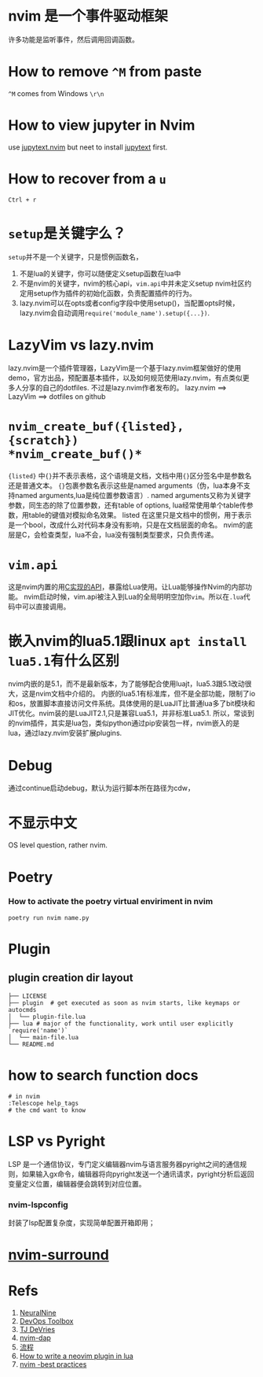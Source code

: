 # nvim 是一个事件驱动框架

许多功能是监听事件，然后调用回调函数。
# How to remove `^M` from paste
`^M` comes from Windows `\r\n`
# How to view jupyter in Nvim
use [jupytext.nvim](https://github.com/goerz/jupytext.nvim) but neet to install [jupytext](https://jupytext.readthedocs.io/en/latest/) first.
# How to recover from a `u`
```shell
Ctrl + r
```
# `setup`是关键字么？

`setup`并不是一个关键字，只是惯例函数名，

1. 不是lua的关键字，你可以随便定义setup函数在lua中
2. 不是nvim的关键字，nvim的核心api，`vim.api`中并未定义setup
   nvim社区约定用setup作为插件的初始化函数，负责配置插件的行为。
3. lazy.nvim可以在opts或者config字段中使用setup()，当配置opts时候，lazy.nvim会自动调用`require('module_name').setup({...})`.

# LazyVim vs lazy.nvim

lazy.nvim是一个插件管理器，LazyVim是一个基于lazy.nvim框架做好的使用demo，官方出品，预配置基本插件，以及如何规范使用lazy.nvim，有点类似更多人分享的自己的dotfiles. 不过是lazy.nvim作者发布的。
lazy.nvim ==> LazyVim ==> dotfiles on github

# `nvim_create_buf({listed}, {scratch})                       *nvim_create_buf()*`

`{listed}` 中`{}`并不表示表格，这个语境是文档，文档中用`{}`区分签名中是参数名还是普通文本。
`{}`包裹参数名表示这些是named arguments（伪，lua本身不支持named arguments,lua是纯位置参数语言）.
named arguments又称为关键字参数，同生态的除了位置参数，还有table of options, lua经常使用单个table传参数，用table的键值对模拟命名效果。
listed 在这里只是文档中的惯例，用于表示是一个bool，改成什么对代码本身没有影响，只是在文档层面的命名。
nvim的底层是C，会检查类型，lua不会，lua没有强制类型要求，只负责传递。

# `vim.api`

这是nvim内置的用[C实现的API](https://github.com/neovim/neovim/tree/master/src/nvim/api)，暴露给Lua使用。让Lua能够操作Nvim的内部功能。
nvim启动时候，vim.api被注入到Lua的全局明明空加你`vim`。所以在`.lua`代码中可以直接调用。

# 嵌入nvim的lua5.1跟linux `apt install lua5.1`有什么区别

nvim内嵌的是5.1，而不是最新版本，为了能够配合使用luajt，lua5.3跟5.1改动很大，这是nvim文档中介绍的。
内嵌的lua5.1有标准库，但不是全部功能，限制了io和os，放置脚本直接访问文件系统。具体使用的是LuaJIT比普通lua多了bit模块和JIT优化。nvim装的是LuaJIT2.1,只是兼容Lua5.1，并非标准Lua5.1.
所以，常谈到的nvim插件，其实是lua包，类似python通过pip安装包一样，nvim嵌入的是lua，通过lazy.nvim安装扩展plugins.

# Debug

通过continue启动debug，默认为运行脚本所在路径为cdw，

# 不显示中文

OS level question, rather nvim.

# Poetry

### How to activate the poetry virtual enviriment in nvim

```shell
poetry run nvim name.py
```

# Plugin

## plugin creation dir layout

```shell
├── LICENSE
├── plugin  # get executed as soon as nvim starts, like keymaps or autocmds
│  └── plugin-file.lua
├── lua # major of the functionality, work until user explicitly `require('name')`
│  └── main-file.lua
└── README.md
```


# how to search function docs
```shell
# in nvim
:Telescope help_tags
# the cmd want to know
```
# LSP vs Pyright
LSP 是一个通信协议，专门定义编辑器nvim与语言服务器pyright之间的通信规则，如果输入gx命令，编辑器将向pyright发送一个通讯请求，pyright分析后返回变量定义位置，编辑器便会跳转到对应位置。
### nvim-lspconfig
封装了lsp配置复杂度，实现简单配置开箱即用；

# [nvim-surround]()
# Refs

1. [NeuralNine](https://www.youtube.com/watch?v=tfC1i32eW3A)
2. [DevOps Toolbox](https://www.youtube.com/watch?v=RziPWdTzSV8)
3. [TJ DeVries](https://www.youtube.com/watch?v=lyNfnI-B640)
4. [nvim-dap](https://github.com/mfussenegger/nvim-dap)
5. [流程](https://www.youtube.com/watch?v=lEMZnrC-ST4)
6. [How to write a neovim plugin in lua](https://miguelcrespo.co/posts/how-to-write-a-neovim-plugin-in-lua)
7. [nvim -best practices](https://github.com/nvim-neorocks/nvim-best-practices)
